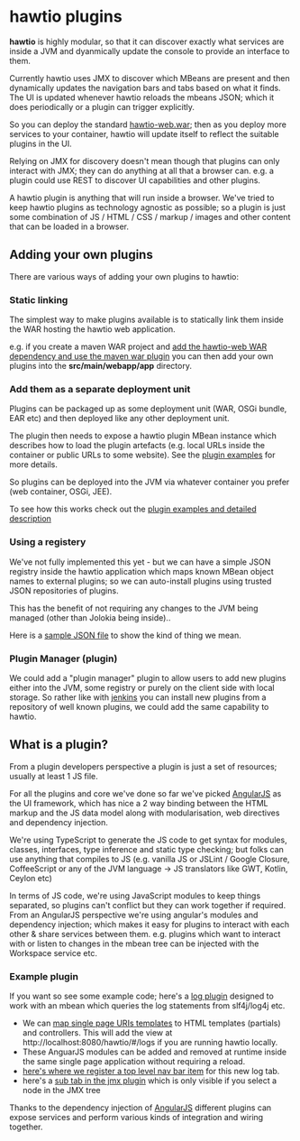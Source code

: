 # hawtio plugins

**hawtio** is highly modular, so that it can discover exactly what services are inside a JVM and dyanmically update the console to provide an interface to them.

Currently hawtio uses JMX to discover which MBeans are present and then dynamically updates the navigation bars and tabs based on what it finds. The UI is updated whenever hawtio reloads the mbeans JSON; which it does periodically or a plugin can trigger explicitly.

So you can deploy the standard [hawtio-web.war](https://oss.sonatype.org/content/repositories/snapshots/io/hawt/hawtio-web/1.0-SNAPSHOT/); then as you deploy more services to your container, hawtio will update itself to reflect the suitable plugins in the UI.

Relying on JMX for discovery doesn't mean though that plugins can only interact with JMX; they can do anything at all that a browser can. e.g. a plugin could use REST to discover UI capabilities and other plugins.

A hawtio plugin is anything that will run inside a browser. We've tried to keep hawtio plugins as technology agnostic as possible; so a plugin is just some combination of JS / HTML / CSS / markup / images and other content that can be loaded in a browser.

## Adding your own plugins

There are various ways of adding your own plugins to hawtio:

### Static linking

The simplest way to make plugins available is to statically link them inside the WAR hosting the hawtio web application.

e.g. if you create a maven WAR project and [add the hawtio-web WAR dependency and use the maven war plugin](https://github.com/hawtio/hawtio/blob/master/sample/pom.xml#L17) you can then add your own plugins into the **src/main/webapp/app** directory.

### Add them as a separate deployment unit

Plugins can be packaged up as some deployment unit (WAR, OSGi bundle, EAR etc) and then deployed like any other deployment unit.

The plugin then needs to expose a hawtio plugin MBean instance which describes how to load the plugin artefacts (e.g. local URLs inside the container or public URLs to some website). See the [plugin examples](https://github.com/hawtio/hawtio/tree/master/hawtio-plugin-examples) for more details.

So plugins can be deployed into the JVM via whatever container you prefer (web container, OSGi, JEE).

To see how this works check out the [plugin examples and detailed description](https://github.com/hawtio/hawtio/blob/master/hawtio-plugin-examples/readme.md)

### Using a registery

We've not fully implemented this yet - but we can have a simple JSON registry inside the hawtio application which maps known MBean object names to external plugins; so we can auto-install plugins using trusted JSON repositories of plugins.

This has the benefit of not requiring any changes to the JVM being managed (other than Jolokia being inside)..

Here is a [sample JSON file](https://github.com/hawtio/hawtio/blob/master/hawtio-web/src/main/webapp/test.json) to show the kind of thing we mean.

### Plugin Manager (plugin)

We could add a "plugin manager" plugin to allow users to add new plugins either into the JVM, some registry or purely on the client side with local storage. So rather like with [jenkins](http://jenkins-ci.org/) you can install new plugins from a repository of well known plugins, we could add the same capability to hawtio.


## What is a plugin?

From a plugin developers perspective a plugin is just a set of resources; usually at least 1 JS file.

For all the plugins and core we've done so far we've picked [AngularJS](http://angularjs.org/) as the UI framework, which has nice a 2 way binding between the HTML markup and the JS data model along with modularisation, web directives and dependency injection.

We're using TypeScript to generate the JS code to get syntax for modules, classes, interfaces, type inference and static type checking; but folks can use anything that compiles to JS (e.g. vanilla JS or JSLint / Google Closure, CoffeeScript or any of the JVM language -> JS translators like GWT, Kotlin, Ceylon etc)

In terms of JS code, we're using JavaScript modules to keep things separated, so plugins can't conflict but they can work together if required. From an AngularJS perspective we're using angular's modules and dependency injection; which makes it easy for plugins to interact with each other & share services between them. e.g. plugins which want to interact with or listen to changes in the mbean tree can be injected with the Workspace service etc.

### Example plugin

If you want so see some example code; here's a [log plugin](https://github.com/hawtio/hawtio/blob/master/hawtio-web/src/main/webapp/app/log/js/logs-app.ts) designed to work with an mbean which queries the log statements from slf4j/log4j etc.

* We can [map single page URIs templates](https://github.com/hawtio/hawtio/blob/master/hawtio-web/src/main/webapp/app/log/js/logs-app.ts#L5) to HTML templates (partials) and controllers. This will add the view at http://localhost:8080/hawtio/#/logs if you are running hawtio locally.
* These AnguarJS modules can be added and removed at runtime inside the same single page application without requiring a reload.
* [here's where we register a top level nav bar item](https://github.com/hawtio/hawtio/blob/master/hawtio-web/src/main/webapp/app/log/js/logs-app.ts#L12) for this new log tab.
* here's a [sub tab in the jmx plugin](https://github.com/hawtio/hawtio/blob/master/hawtio-web/src/main/webapp/app/log/js/logs-app.ts#L19) which is only visible if you select a node in the JMX tree

Thanks to the dependency injection of [AngularJS](http://angularjs.org/) different plugins can expose services and perform various kinds of integration and wiring together.
